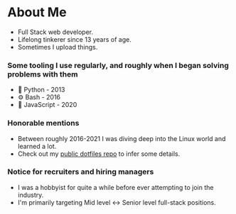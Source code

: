 # About Me

* Full Stack web developer.
* Lifelong tinkerer since 13 years of age.
* Sometimes I upload things.

### Some tooling I use regularly, and roughly when I began solving problems with them

* 🐍 Python - 2013
* ⚙️ Bash - 2016
* 💫 JavaScript - 2020

### Honorable mentions

* Between roughly 2016-2021 I was diving deep into the Linux world and learned a lot.
* Check out my [public dotfiles repo](https://github.com/innateessence/dotfiles) to infer some details.

### Notice for recruiters and hiring managers

* I was a hobbyist for quite a while before ever attempting to join the industry.
* I'm primarily targeting Mid level <-> Senior level full-stack positions.
